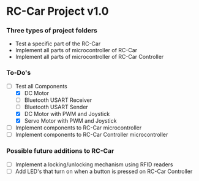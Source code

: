 # RC-Car Project v1.0
### Three types of project folders

- Test a specific part of the RC-Car
- Implement all parts of microcontroller of RC-Car
- Implement all parts of microcontroller of RC-Car Controller

### To-Do's

- [ ] Test all Components
	- [x] DC Motor
	- [ ] Bluetooth USART Receiver
	- [ ] Bluetooth USART Sender
	- [X] DC Motor with PWM and Joystick
	- [x] Servo Motor with PWM and Joystick
- [ ] Implement components to RC-Car microcontroller
- [ ] Implement components to RC-Car Controller microcontroller

### Possible future additions to RC-Car

- [ ] Implement a locking/unlocking mechanism using RFID readers
- [ ] Add LED's that turn on when a button is pressed on RC-Car Controller